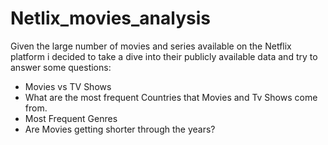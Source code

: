# Netlix_movies_analysis
Given the large number of movies and series available on the Netflix platform i decided to take a dive into their publicly available data and try to answer some questions:
- Movies vs TV Shows
- What are the most frequent Countries that Movies and Tv Shows come from.
- Most Frequent Genres
- Are Movies getting shorter through the years?
